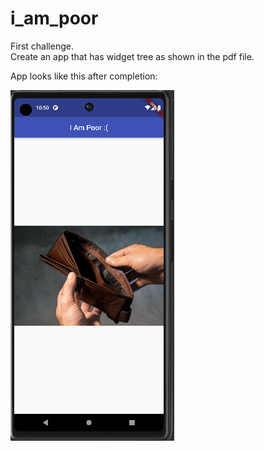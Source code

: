 # i_am_poor

First challenge.  
Create an app that has widget tree as shown in the pdf file. 

App looks like this after completion:   
  
![i am poor app screenshot](ss-i-am-poor-app.png)

